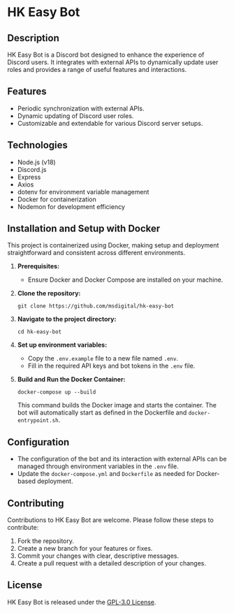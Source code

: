 
# HK Easy Bot

## Description
HK Easy Bot is a Discord bot designed to enhance the experience of Discord users. It integrates with external APIs to dynamically update user roles and provides a range of useful features and interactions.

## Features
- Periodic synchronization with external APIs.
- Dynamic updating of Discord user roles.
- Customizable and extendable for various Discord server setups.

## Technologies
- Node.js (v18)
- Discord.js
- Express
- Axios
- dotenv for environment variable management
- Docker for containerization
- Nodemon for development efficiency

## Installation and Setup with Docker
This project is containerized using Docker, making setup and deployment straightforward and consistent across different environments.

1. **Prerequisites:**
   - Ensure Docker and Docker Compose are installed on your machine.

2. **Clone the repository:**
   ```
   git clone https://github.com/msdigital/hk-easy-bot
   ```

3. **Navigate to the project directory:**
   ```
   cd hk-easy-bot
   ```

4. **Set up environment variables:**
   - Copy the `.env.example` file to a new file named `.env`.
   - Fill in the required API keys and bot tokens in the `.env` file.

5. **Build and Run the Docker Container:**
   ```
   docker-compose up --build
   ```
   This command builds the Docker image and starts the container. The bot will automatically start as defined in the Dockerfile and `docker-entrypoint.sh`.

## Configuration
- The configuration of the bot and its interaction with external APIs can be managed through environment variables in the `.env` file.
- Update the `docker-compose.yml` and `Dockerfile` as needed for Docker-based deployment.

## Contributing
Contributions to HK Easy Bot are welcome. Please follow these steps to contribute:
1. Fork the repository.
2. Create a new branch for your features or fixes.
3. Commit your changes with clear, descriptive messages.
4. Create a pull request with a detailed description of your changes.

## License
HK Easy Bot is released under the [GPL-3.0 License](LICENSE).
